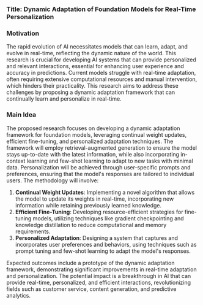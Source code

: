 ### Title: Dynamic Adaptation of Foundation Models for Real-Time Personalization

### Motivation
The rapid evolution of AI necessitates models that can learn, adapt, and evolve in real-time, reflecting the dynamic nature of the world. This research is crucial for developing AI systems that can provide personalized and relevant interactions, essential for enhancing user experience and accuracy in predictions. Current models struggle with real-time adaptation, often requiring extensive computational resources and manual intervention, which hinders their practicality. This research aims to address these challenges by proposing a dynamic adaptation framework that can continually learn and personalize in real-time.

### Main Idea
The proposed research focuses on developing a dynamic adaptation framework for foundation models, leveraging continual weight updates, efficient fine-tuning, and personalized adaptation techniques. The framework will employ retrieval-augmented generation to ensure the model stays up-to-date with the latest information, while also incorporating in-context learning and few-shot learning to adapt to new tasks with minimal data. Personalization will be achieved through user-specific prompts and preferences, ensuring that the model's responses are tailored to individual users. The methodology will involve:

1. **Continual Weight Updates**: Implementing a novel algorithm that allows the model to update its weights in real-time, incorporating new information while retaining previously learned knowledge.
2. **Efficient Fine-Tuning**: Developing resource-efficient strategies for fine-tuning models, utilizing techniques like gradient checkpointing and knowledge distillation to reduce computational and memory requirements.
3. **Personalized Adaptation**: Designing a system that captures and incorporates user preferences and behaviors, using techniques such as prompt tuning and few-shot learning to adapt the model's responses.

Expected outcomes include a prototype of the dynamic adaptation framework, demonstrating significant improvements in real-time adaptation and personalization. The potential impact is a breakthrough in AI that can provide real-time, personalized, and efficient interactions, revolutionizing fields such as customer service, content generation, and predictive analytics.